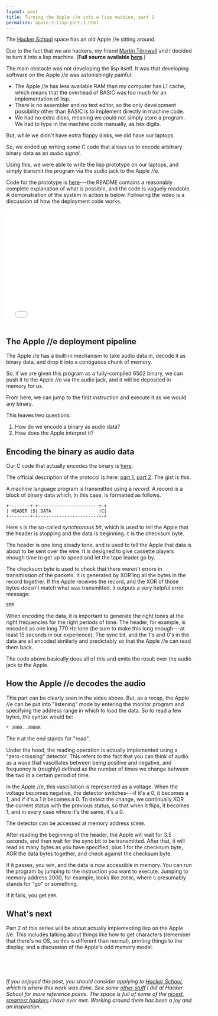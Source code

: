 ```yaml
---
layout: post
title: Turning the Apple //e into a lisp machine, part 1
permalink: apple-2-lisp-part-1.html
---
```



The [Hacker School](https://www.hackerschool.com/) space has an old Apple //e sitting around.

Due to the fact that we are hackers, my friend [Martin Törnwall](http://www.twitter.com/martintornwall) and I decided to turn it into a lisp machine. (**Full source available [here](https://github.com/hausdorff/turtles)**.)

The main obstacle was not developing the lisp itself. It was that developing software on the Apple //e was astonishingly painful:

* The Apple //e has less available RAM than my computer has L1 cache, which means that the overhead of BASIC was too much for an implementation of lisp.
* There is no assembler and no text editor, so the only development possibility other than BASIC is to implement directly in machine code.
* We had no extra disks, meaning we could not simply store a program. We had to type in the machine code manually, as hex digits.

But, while we didn't have extra floppy disks, we did have our laptops.

So, we ended up writing some C code that allows us to encode arbitrary binary data as an *audio signal*.

Using this, we were able to write the lisp prototype on our laptops, and simply transmit the program via the audio jack to the Apple //e.

Code for the prototype is [here](https://github.com/hausdorff/turtles)---the README contains a reasonably complete explanation of what is possible, and the code is vaguely readable. A demonstration of the system in action is below. Following the video is a discussion of how the deployment code works.


<iframe width="560" height="315" src="//www.youtube.com/embed/tey9sFqICSk" frameborder="0" allowfullscreen></iframe>

<p></p>

## The Apple //e deployment pipeline

The Apple //e has a built-in mechanism to take audio data in, decode it as binary data, and drop it into a contiguous chunk of memory.

So, if we are given this program as a fully-compiled 6502 binary, we can push it to the Apple //e via the audio jack, and it will be deposited in memory for us.

From here, we can jump to the first instruction and execute it as we would any binary.

This leaves two questions:

1. How do we encode a binary as audio data?
2. How does the Apple interpret it?

<p></p>


## Encoding the binary as audio data

Our C code that actually encodes the binary is [here](https://github.com/hausdorff/apple2e-audio-transport).

The official description of the protocol is here: [part 1](http://support.apple.com/kb/TA40730), [part 2](http://support.apple.com/kb/TA40737). The gist is this.

A machine language program is transmitted using a *record*. A record is a block of binary data which, in this case, is formatted as follows.

~~~
+--------+-+-----------------------+-+
| HEADER |S| DATA                  |C|
+--------+-+-----------------------+-+
~~~

Here `S` is the so-called *synchronous bit*, which is used to tell the Apple that the header is stopping and the data is beginning. `C` is the checksum byte.

The header is one long steady tone, and is used to tell the Apple that data is about to be sent over the wire. It is designed to give cassette players enough time to get up to speed and let the tape leader go by.

The checksum byte is used to check that there weren't errors in transmission of the packets. It is generated by XOR'ing all the bytes in the record together. If the Apple receives the record, and the XOR of those bytes doesn't match what was transmitted, it outputs a very helpful error message:

```
ERR
```

When encoding the data, it is important to generate the right tones at the right frequencies for the right periods of time. The header, for example, is encoded as one long 770 Hz tone (be sure to make this long enough---at least 15 seconds in our experience). The sync bit, and the 1's and 0's in the data are all encoded similarly and predictably so that the Apple //e can read them back.

The code above basically does all of this and emits the result over the audio jack to the Apple.


## How the Apple //e decodes the audio

This part can be clearly seen in the video above. But, as a recap, the Apple //e can be put into "listening" mode by entering the monitor program and specifying the address range in which to load the data. So to read a few bytes, the syntax would be:

```
* 2000..2008R
```

The `R` at the end stands for "read".

Under the hood, the reading operation is actually implemented using a "zero-crossing" detector. This refers to the fact that you can think of audio as a wave that vascillates between being positive and negative, and frequency is (roughly) defined as the number of times we change between the two in a certain period of time.

In the Apple //e, this vascillation is represented as a voltage. When the voltage becomes negative, the detector switches---if it's a 0, it becomes a 1, and if it's a 1 it becomes a 0. To detect the change, we continually XOR the current status with the previous status, so that when it flips, it becomes 1, and in every case where it's the same, it's a 0.

The detector can be accessed at memory address `$C060`.

After reading the beginning of the header, the Apple will wait for 3.5 seconds, and then wait for the sync bit to be transmitted. After that, it will read as many bytes as you have specified, plus 1 for the checksum byte, XOR the data bytes together, and check against the checksum byte.

If it passes, you win, and the data is now accessible in memory. You can run the program by jumping to the instruction you want to execute. Jumping to memory address 2000, for example, looks like `2000G`, where `G` presumably stands for "go" or something.

If it fails, you get `ERR`.

## What's next

Part 2 of this series will be about actually implementing lisp on the Apple //e. This includes talking about things like how to get characters (remember that there's no OS, so this is different than normal), printing things to the display, and a discussion of the Apple's odd memory model.

<p></p><br/>
<p></p><br/>

*If you enjoyed this post, you should consider applying to [Hacker School](https://www.hackerschool.com/), which is where this work was done. See some [other stuff](/obvious-python-parser.html) I did at Hacker School for more reference points. The space is full of some of the [nicest, smartest hackers](https://www.hackerschool.com/residents) I have ever met. Working around them has been a joy and an inspiration.*































